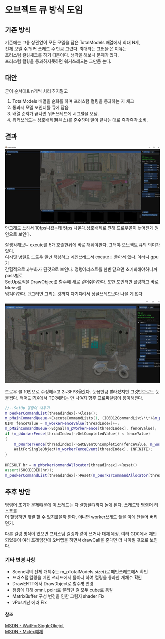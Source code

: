 # 오브젝트 큐 방식 도임

## 기존 방식

기존에는 그룹 상관없이 모든 모델을 담은 TotalModels 배열에서 최대 N개,  
전체 모델 수/워커 쓰레드 수 만큼 그렸다. 최대라는 표현을 쓴 이유는  
프러스텀 컬링체크를 하기 떄문이다. 생각을 해보니 문제가 있다.  
프러스텀 컬링을 통과하지못하면 워커쓰레드는 그만큼 논다.

## 대안

굳이 순서대로 n개씩 처리 하지말고

1. TotalModels 배열을 순회를 하며 프러스텀 컬링을 통과하는 지 체크
2. 통과시 모델 포인터를 큐에 담음
3. 배열 순회가 끝나면 워커쓰레드에 시그널을 보냄.
4. 워커쓰레드는 상호배제(뮤텍스)를 준수하며 일이 끝나는 대로 즉각즉각 소비.

## 결과

![1차시도](오브젝트%20큐%201차도입.JPG)
안그래도 느려서 10fps나왔는데 5fps 나온다.상호배제로 인해 드로우콜이 늦어진게 원인으로 보인다.

잘생각해보니 excute를 5개 호출한뒤에 바로 해줘야한다. 그래야 오브젝트 큐의 의미가 있다.  
여지껏 병렬로 드로우 콜만 작성하고 메인쓰레드서 excute는 몰아서 했다. 이러니 gpu가  
간혈적으로 과부화가 된것으로 보인다. 명령어리스트를 한번 닫으면 초기화해야하니까 pass별로  
SetUp로직을 DrawObject() 함수에 새로 넣어줘야한다. 또한 포인터만 풀링하고 바로 Mutex를  
넘겨야한다. 안그러면 그리는 것까지 다기다려서 싱글쓰레드보다 나을 게 없다

![2차시도](오브젝트%20큐%202차도입.JPG)

드로우 콜 10번으로 수정해주고 2~3FPS올랐다. 눈꼽만큼 빨라졌지만 그것만으로도 눈물겹다.
적어도 PIX에서 TDR에러는 안 나야지 향후 프로파일링이 용이해진다.

```C++
//..SetUp 명령어 채우기
m_pWokerCommandList[threadIndex]->Close();
m_pMainCommandQueue->ExecuteCommandLists(1, (ID3D12CommandList\*\*)&m_pWokerCommandList[threadIndex]);
UINT fenceValue = m_workerFenceValue[threadIndex]++;
m_pMainCommandQueue->Signal(m_pWorkerFence[threadIndex], fenceValue);
if (m_pWorkerFence[threadIndex]->GetCompletedValue() < fenceValue)
{
    m_pWorkerFence[threadIndex]->SetEventOnCompletion(fenceValue, m_workerFenceEvent[threadIndex]);
    WaitForSingleObject(m_workerFenceEvent[threadIndex], INFINITE);
}

HRESULT hr = m_pWorkerCommandAllocator[threadIndex]->Reset();
assert(SUCCEEDED(hr));
m_pWokerCommandList[threadIndex]->Reset(m_pWorkerCommandAllocator[threadIndex], nullptr);
```

## 추후 방안

명령어 초기화 문제떄문에 이 쓰레드는 다 실행될떄까지 놀게 된다. 쓰레드당 명령어 리스트를  
더 할당하면 해결 할 수 있지않을까 한다. 아니면 worker쓰레드 풀을 아에 만들어 버리던가.

다른 컬링 방식이 있으면 프러스텀 컬링과 같이 쓰거나 대체 예정. 여러 GDC에서 제안되었듯이
여러 프레임간에 오버랩을 하면서 drawCall을 준다면 더 나아질 것으로 보인다.

### 기타 변경 사항

- Scene내의 전체 개체수는 m_pTotalModels.size()로 메인쓰레드에서 확인
- 프러스텀 컬링을 메인 쓰레드에서 몰아서 하여 컬링을 통과한 개체수 확인
- DrawENTT에서 DrawObject로 함수명 변경
- 점광에 대해 omni, point로 불리던 걸 모두 cube로 통일
- MatrixBuffer 구성 변경을 인한 그림자 shader Fix
- vPos계산 에러 Fix

#### 참조

[MSDN - WaitForSingleObejct](https://learn.microsoft.com/ko-kr/windows/win32/api/synchapi/nf-synchapi-waitforsingleobject)  
[MSDN - Mutex예제](https://learn.microsoft.com/ko-kr/windows/win32/sync/using-mutex-objects)

